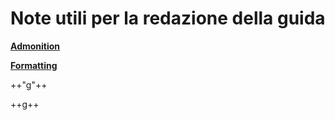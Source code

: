 # Note utili per la redazione della guida


[**Admonition**](https://squidfunk.github.io/mkdocs-material/reference/admonitions/)


[**Formatting**](https://squidfunk.github.io/mkdocs-material/reference/formatting/)


++"g"++

++g++

